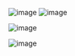 ![image](https://user-images.githubusercontent.com/113804525/196006849-00936d16-6e8f-4ca2-882a-ef3de2548433.png)
![image](https://user-images.githubusercontent.com/113804525/196006606-6c08f23c-db75-4c2f-b234-b9f82e51ee93.png)


![image](https://user-images.githubusercontent.com/113804525/196006862-15c0b3c7-6d2a-48b5-bb96-afe3a41525fa.png)

![image](https://user-images.githubusercontent.com/113804525/196006880-7ab94789-0060-41b8-bc80-a05f2b3fb21c.png)

